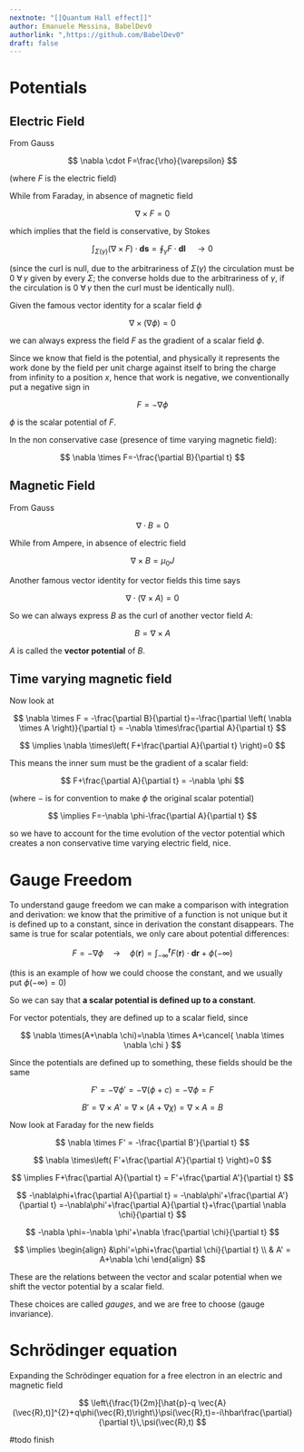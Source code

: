 ```yaml
---
nextnote: "[[Quantum Hall effect]]"
author: Emanuele Messina, BabelDev0
authorlink: ",https://github.com/BabelDev0"
draft: false
---
```

# Potentials

## Electric Field

From Gauss

$$
\nabla \cdot F=\frac{\rho}{\varepsilon}
$$

(where $F$ is the electric field)

While from Faraday, in absence of magnetic field

$$
\nabla \times F = 0
$$

which implies that the field is conservative, by Stokes

$$
\int_{\Sigma\left( \gamma \right)}  \left( \nabla \times F \right) \cdot \mathbf{ds} =\oint_{\gamma}F\cdot \mathbf{dl} \quad \to0 
$$

(since the curl is null, due to the arbitrariness of $\Sigma\left( \gamma \right)$ the circulation must be 0 $\forall \, \gamma$ given by every $\Sigma$; the converse holds due to the arbitrariness of $\gamma$, if the circulation is 0 $\forall \, \gamma$ then the curl must be identically null). 

Given the famous vector identity for a scalar field $\phi$

$$
\nabla \times\left( \nabla \phi \right) = 0
$$

we can always express the field $F$ as the gradient of a scalar field $\phi$.

Since we know that field is the potential, and physically it represents the work done by the field per unit charge against itself to bring the charge from infinity to a position $x$, hence that work is negative, we conventionally put a negative sign in

$$
F = -\nabla \phi
$$

$\phi$ is the scalar potential of $F$.

In the non conservative case (presence of time varying magnetic field):

$$
\nabla \times F=-\frac{\partial B}{\partial t}
$$

## Magnetic Field

From Gauss

$$
\nabla \cdot B=0
$$

While from Ampere, in absence of electric field

$$
\nabla \times B=\mu_{0} J
$$

Another famous vector identity for vector fields this time says

$$
\nabla \cdot\left( \nabla \times A \right)=0
$$

So we can always express $B$ as the curl of another vector field $A$:

$$
B=\nabla \times A
$$

$A$ is called the **vector potential** of $B$.

## Time varying magnetic field

Now look at

$$
\nabla \times F = -\frac{\partial B}{\partial t}=-\frac{\partial \left( \nabla \times A  \right)}{\partial t} = -\nabla \times\frac{\partial A}{\partial t}
$$

$$
\implies \nabla \times\left( F+\frac{\partial A}{\partial t} \right)=0
$$

This means the inner sum must be the gradient of a scalar field:

$$
F+\frac{\partial A}{\partial t} = -\nabla \phi
$$

(where $-$ is for convention to make $\phi$ the original scalar potential)

$$
\implies F=-\nabla \phi-\frac{\partial A}{\partial t}
$$

so we have to account for the time evolution of the vector potential which creates a non conservative time varying electric field, nice.

# Gauge Freedom

To understand gauge freedom we can make a comparison with integration and derivation: we know that the primitive of a function is not unique but it is defined up to a constant, since in derivation the constant disappears.
The same is true for scalar potentials, we only care about potential differences:

$$
F=-\nabla \phi \quad\to \quad\phi\left( \mathbf{r} \right)=\int _{-\infty}^{\mathbf{r}} F\left( \mathbf{r} \right)\cdot \mathbf{dr}+\phi(-\infty)
$$

(this is an example of how we could choose the constant, and we usually put $\phi(-\infty)=0$)

So we can say that **a scalar potential is defined up to a constant**.

For vector potentials, they are defined up to a scalar field, since

$$
\nabla \times(A+\nabla \chi)=\nabla \times A+\cancel{ \nabla \times \nabla \chi } 
$$

Since the potentials are defined up to something, these fields should be the same 

$$
F'=-\nabla \phi'=-\nabla\left( \phi+c \right)=-\nabla \phi=F
$$

$$
B'=\nabla \times A'=\nabla \times(A+\nabla \chi)=\nabla \times A = B
$$

Now look at Faraday for the new fields

$$
\nabla \times F' = -\frac{\partial B'}{\partial t}
$$

$$
\nabla \times\left( F'+\frac{\partial A'}{\partial t} \right)=0
$$

$$
\implies F+\frac{\partial A}{\partial t} = F'+\frac{\partial A'}{\partial t}
$$

$$
-\nabla\phi+\frac{\partial A}{\partial t} = -\nabla\phi'+\frac{\partial A'}{\partial t} =-\nabla\phi'+\frac{\partial A}{\partial t}+\frac{\partial \nabla \chi}{\partial t}
$$

$$
-\nabla \phi=-\nabla \phi'+\nabla \frac{\partial \chi}{\partial t}
$$

$$
\implies
\begin{align}
&\phi'=\phi+\frac{\partial \chi}{\partial t} \\
& A' = A+\nabla \chi
\end{align}
$$

These are the relations between the vector and scalar potential when we shift the vector potential by a scalar field.

These choices are called *gauges*, and we are free to choose (gauge invariance).

# Schrödinger equation

Expanding the Schrödinger equation for a free electron in an electric and magnetic field

$$
\left\{\frac{1}{2m}[\hat{p}-q \vec{A}(\vec{R},t)]^{2}+q\phi(\vec{R},t)\right\}\psi(\vec{R},t)=-i\hbar\frac{\partial}{\partial t}\,\psi(\vec{R},t)
$$

#todo finish